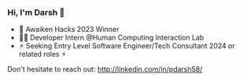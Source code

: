 ### Hi, I'm Darsh 👋
- 🎉 Awaiken Hacks 2023 Winner
- 👨‍💻 Developer Intern @Human Computing Interaction Lab
- ⚡︎ Seeking Entry Level Software Engineer/Tech Consultant 2024 or related roles ⚡︎

Don't hesitate to reach out: http://linkedin.com/in/pdarsh58/









